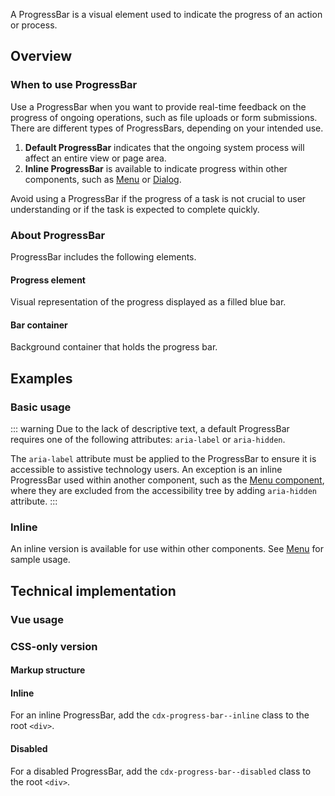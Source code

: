 <script setup>
import CdxDocsConfigurableGeneric from '@/../src/components/configurable-generic/ConfigurableGeneric.vue';
import { CdxProgressBar } from '@wikimedia/codex';

const controlsConfig = [
	{
		name: 'inline',
		type: 'boolean'
	},
	{
		name: 'ariaLabel',
		type: 'text',
		initial: 'ProgressBar example'
	},
	{
		name: 'disabled',
		type: 'boolean'
	}
];
</script>

A ProgressBar is a visual element used to indicate the progress of an action or process.

<cdx-demo-wrapper :controls-config="controlsConfig" :show-generated-code="true">
<template v-slot:demo="{ propValues }">
	<cdx-docs-configurable-generic v-bind="propValues" />
</template>
</cdx-demo-wrapper>

## Overview

### When to use ProgressBar

Use a ProgressBar when you want to provide real-time feedback on the progress of
ongoing operations, such as file uploads or form submissions. There are different types of ProgressBars, depending on your intended use.

1. **Default ProgressBar** indicates that the ongoing system process will affect an
entire view or page area.
2. **Inline ProgressBar** is available to indicate progress within other components, such as [Menu](./menu.md) or
[Dialog](./dialog.md).

Avoid using a ProgressBar if the progress of a task is not crucial to user understanding or if the task is expected to complete quickly.

### About ProgressBar

ProgressBar includes the following elements.

#### Progress element

Visual representation of the progress displayed as a filled blue bar.

#### Bar container

Background container that holds the progress bar.

## Examples

### Basic usage

<cdx-demo-wrapper>
<template v-slot:demo>
	<cdx-progress-bar aria-label="Indeterminate progress bar" />
</template>

<template v-slot:code>

```vue-html
<cdx-progress-bar aria-label="Indeterminate progress bar" />
```

</template>
</cdx-demo-wrapper>

::: warning
Due to the lack of descriptive text, a default ProgressBar requires one of the
following attributes: `aria-label` or `aria-hidden`.

The `aria-label` attribute must be applied to the ProgressBar to ensure it is accessible to assistive technology users. An exception is an inline ProgressBar used within another component,
such as the [Menu component](./menu.md), where they are excluded from the accessibility tree by
adding `aria-hidden` attribute.
:::

### Inline

An inline version is available for use within other components. See
[Menu](./menu#pending-state) for sample usage.

<cdx-demo-wrapper>
<template v-slot:demo>
	<cdx-progress-bar :inline="true" aria-label="ProgressBar example" />
</template>

<template v-slot:code>

```vue-html
<cdx-progress-bar :inline="true" />
```

</template>
</cdx-demo-wrapper>

## Technical implementation

### Vue usage

### CSS-only version

#### Markup structure

<cdx-demo-wrapper>
<template v-slot:demo>
	<!-- Wrapper div with ARIA attributes -->
	<div class="cdx-progress-bar" role="progressbar" aria-label="ProgressBar example">
		<!-- Empty inner div -->
		<div class="cdx-progress-bar__bar" />
	</div>
</template>

<template v-slot:code>

```html
<!-- Wrapper div with ARIA attributes -->
<div class="cdx-progress-bar" role="progressbar" aria-label="ProgressBar example">
	<!-- Empty inner div -->
	<div class="cdx-progress-bar__bar" />
</div>
```

</template>
</cdx-demo-wrapper>

#### Inline

For an inline ProgressBar, add the `cdx-progress-bar--inline` class to the root `<div>`.

<cdx-demo-wrapper>
<template v-slot:demo>
	<div class="cdx-progress-bar cdx-progress-bar--inline" role="progressbar">
		<div class="cdx-progress-bar__bar" />
	</div>
</template>

<template v-slot:code>

```html
<div class="cdx-progress-bar cdx-progress-bar--inline" role="progressbar">
	<div class="cdx-progress-bar__bar" />
</div>
```

</template>
</cdx-demo-wrapper>

#### Disabled

For a disabled ProgressBar, add the `cdx-progress-bar--disabled` class to the root `<div>`.

<cdx-demo-wrapper>
<template v-slot:demo>
	<div class="cdx-progress-bar cdx-progress-bar--disabled" role="progressbar">
		<div class="cdx-progress-bar__bar" />
	</div>
</template>

<template v-slot:code>

```html
<div class="cdx-progress-bar cdx-progress-bar--disabled" role="progressbar">
	<div class="cdx-progress-bar__bar" />
</div>
```

</template>
</cdx-demo-wrapper>

<cdx-demo-wrapper>
<template v-slot:demo>
	<div class="cdx-progress-bar cdx-progress-bar--inline cdx-progress-bar--disabled" role="progressbar">
		<div class="cdx-progress-bar__bar" />
	</div>
</template>

<template v-slot:code>

```html
<div class="cdx-progress-bar cdx-progress-bar--inline cdx-progress-bar--disabled" role="progressbar">
	<div class="cdx-progress-bar__bar" />
</div>
```

</template>
</cdx-demo-wrapper>